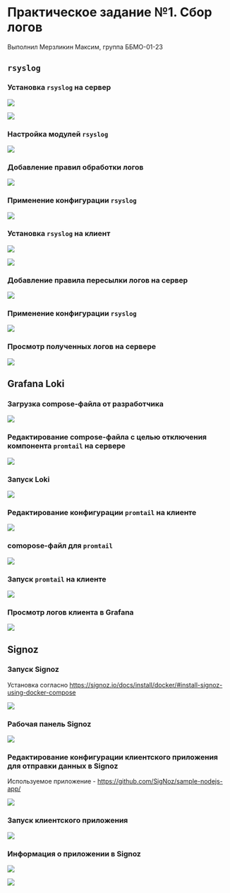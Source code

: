 # Практическое задание №1. Сбор логов

Выполнил Мерзликин Максим, группа ББМО-01-23

## `rsyslog`

### Установка `rsyslog` на сервер

![](screenshots/01-install-rsyslog-server.png)

![](screenshots/02-rsyslog-running.png)

### Настройка модулей `rsyslog`

![](screenshots/03-load-modules.png)

### Добавление правил обработки логов

![](screenshots/04-add-ruleset.png)

### Применение конфигурации `rsyslog`

![](screenshots/05-apply-config.png)

### Установка `rsyslog` на клиент

![](screenshots/06-install-rsyslog-client.png)

![](screenshots/07-client-rsyslog-running.png)

### Добавление правила пересылки логов на сервер

![](screenshots/08-add-client-rule.png)

### Применение конфигурации `rsyslog`

![](screenshots/09-apply-client-config.png)

### Просмотр полученных логов на сервере

![](screenshots/10-logs-recieved.png)

## Grafana Loki

### Загрузка compose-файла от разработчика

![](screenshots/11-download-loki-compose.png)

### Редактирование compose-файла с целью отключения компонента `promtail` на сервере

![](screenshots/12-edit-compose.png)

### Запуск Loki

![](screenshots/13-start-loki.png)

### Редактирование конфигурации `promtail` на клиенте

![](screenshots/14-promtail-config.png)

### comopose-файл для `promtail`

![](screenshots/15-promtail-compose.png)

### Запуск `promtail` на клиенте

![](screenshots/16-start-promtail.png)

### Просмотр логов клиента в Grafana

![](screenshots/17-viewing-logs.png)

## Signoz

### Запуск Signoz

Установка согласно https://signoz.io/docs/install/docker/#install-signoz-using-docker-compose

![](screenshots/18-start-signoz.png)

### Рабочая панель Signoz

![](screenshots/19-open-signoz.png)

### Редактирование конфигурации клиентского приложения для отправки данных в Signoz

Используемое приложение - https://github.com/SigNoz/sample-nodejs-app/

![](screenshots/20-update-compose-client.png)

### Запуск клиентского приложения

![](screenshots/21-start-client.png)

### Информация о приложении в Signoz

![](screenshots/22-dashboards.png)

![](screenshots/23-traces.png)
